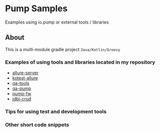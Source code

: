 Pump Samples
=================================

Examples using io.pump or external tools / libraries

## About

This is a multi-module gradle project `Java/Kotlin/Groovy`

### Еxamples of using tools and libraries located in my repository
- [allure-server](https://github.com/kochetkov-ma/allure-server)
- [kotest-allure](https://github.com/kochetkov-ma/kotest-allure)
- [qa-tools](https://github.com/kochetkov-ma/qa-tools)
- [qa-pump](https://github.com/kochetkov-ma/qa-pump)
- [pump-fw](https://github.com/kochetkov-ma/pump-fw)
- [jdbi-crud](https://github.com/kochetkov-ma/jdbi-crud)

### Tips for using test and development tools

### Other short code snippets
